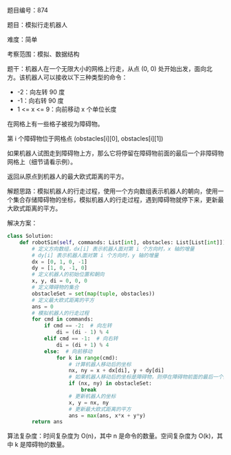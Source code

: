 题目编号：874

题目：模拟行走机器人

难度：简单

考察范围：模拟、数据结构

题干：机器人在一个无限大小的网格上行走，从点 (0, 0) 处开始出发，面向北方。该机器人可以接收以下三种类型的命令：

- -2：向左转 90 度
- -1：向右转 90 度
- 1 <= x <= 9：向前移动 x 个单位长度

在网格上有一些格子被视为障碍物。

第 i 个障碍物位于网格点  (obstacles[i][0], obstacles[i][1])

如果机器人试图走到障碍物上方，那么它将停留在障碍物前面的最后一个非障碍物网格上（细节请看示例）。

返回从原点到机器人的最大欧式距离的平方。

解题思路：模拟机器人的行走过程，使用一个方向数组表示机器人的朝向，使用一个集合存储障碍物的坐标，模拟机器人的行走过程，遇到障碍物就停下来，更新最大欧式距离的平方。

解决方案：

```python
class Solution:
    def robotSim(self, commands: List[int], obstacles: List[List[int]]) -> int:
        # 定义方向数组，dx[i] 表示机器人面对第 i 个方向时，x 轴的增量
        # dy[i] 表示机器人面对第 i 个方向时，y 轴的增量
        dx = [0, 1, 0, -1]
        dy = [1, 0, -1, 0]
        # 定义机器人的初始位置和朝向
        x, y, di = 0, 0, 0
        # 定义障碍物的集合
        obstacleSet = set(map(tuple, obstacles))
        # 定义最大欧式距离的平方
        ans = 0
        # 模拟机器人的行走过程
        for cmd in commands:
            if cmd == -2:  # 向左转
                di = (di - 1) % 4
            elif cmd == -1:  # 向右转
                di = (di + 1) % 4
            else:  # 向前移动
                for k in range(cmd):
                    # 计算机器人移动后的坐标
                    nx, ny = x + dx[di], y + dy[di]
                    # 如果机器人移动后的坐标是障碍物，则停在障碍物前面的最后一个非障碍物网格上
                    if (nx, ny) in obstacleSet:
                        break
                    # 更新机器人的坐标
                    x, y = nx, ny
                    # 更新最大欧式距离的平方
                    ans = max(ans, x*x + y*y)
        return ans
```

算法复杂度：时间复杂度为 O(n)，其中 n 是命令的数量。空间复杂度为 O(k)，其中 k 是障碍物的数量。